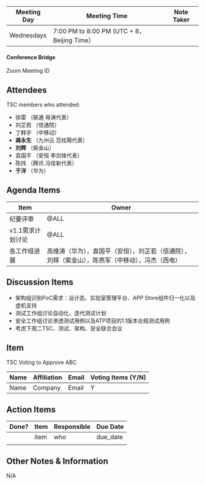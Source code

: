 | Meeting Day | Meeting Time                                | Note Taker |
| ----------- | ------------------------------------------- | ---------- |
| Wednesdays  | 7:00 PM to 8:00 PM (UTC + 8，Beijing Time） |            |

#### Conference Bridge

Zoom Meeting ID



## Attendees

TSC members who attended:

- 徐雷 （联通 毋涛代表）
- 刘芷若 （信通院）     
- 丁韩宇  （中移动）    
-  **龚永生**   （九州云 范桂飓代表）      
-  **刘辉**     （紫金山）     
- 袁国平   （安恒 李剑锋代表） 
- 陈炜  （腾讯 冯佳新代表）    
-  **于洋**     （华为）    

## Agenda Items

| Item                  | Owner                                                        |
| --------------------- | ------------------------------------------------------------ |
| 纪要评审              | @ALL                                                         |
| v1.1需求计划讨论 | @ALL                                                      |
| 各工作组进展          | 高维涛（华为），袁国平（安恒），刘芷若（信通院），刘辉（紫金山），陈燕军（中移动），冯杰（西电） |


## Discussion Items

- 架构组识别PoC需求：设计态、实验室管理平台、APP Store组件归一化以及虚机支持
- 测试工作组讨论自动化、迭代测试计划
- 安全工作组讨论渗透测试用例以及ATP项目的1.1版本合规测试用例
- 考虑下周二TSC、测试、架构、安全联合会议

## Item

TSC Voting to Approve ABC

| **Name** | **Affiliation** | **Email** | **Voting Items (Y/N)** |
| -------- | --------------- | --------- | ---------------------- |
| Name     | Company         | Email     | Y                      |


## Action Items

| Done? | Item | Responsible | Due Date |
| ----- | ---- | ----------- | -------- |
|       | item | who         | due_date |
|       |      |             |          |

## Other Notes & Information

N/A